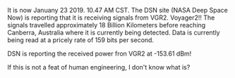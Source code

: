 It is now Januany 23 2019. 10.47 AM CST. The DSN site (NASA Deep Space Now) is reporting that it is receiving signals from VGR2. Voyager2!!
The signals travelled approximately 18 Billion Kilometers before reaching Canberra, Australia where it is currently being detected. 
Data is currently being read at a pricely rate of 159 bits per second.

DSN is reporting the received power fron VGR2 at -153.61 dBm!

If this is not a feat of human engineering, I don't know what is?
